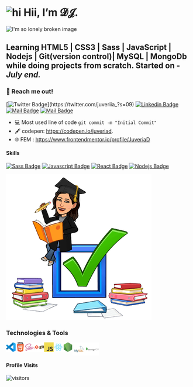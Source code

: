 # <img src="https://user-images.githubusercontent.com/1303154/88677602-1635ba80-d120-11ea-84d8-d263ba5fc3c0.gif" width="28px" alt="hi"> Hii, I’m 𝓓𝓙.

![I'm so lonely broken image](https://media2.giphy.com/media/jMP2QCz8VUFnN3HeiW/giphy.gif?cid=790b761117a24b6bd874b4e06dc6264f379d7708e71183fc&rid=giphy.gif&ct=g)

## Learning <b>HTML5 | CSS3 | Sass | JavaScript | Nodejs | Git(version control)| MySQL | MongoDb</b> while doing projects from scratch. Started on - <i> July end.</i>

### 📌 Reach me out!

[![Twitter Badge](https://img.shields.io/badge/-Twitter-1ca0f1?style=flat&labelColor=55b8e6&logo=twitter&logoColor=white&link=https://twitter.com/juveriia_)](https://twitter.com/juveriia_?s=09) [![Linkedin Badge](https://img.shields.io/badge/-LinkedIn-0e76a8?style=flat&labelColor=095070&logo=linkedin&logoColor=white)](https://www.linkedin.com/in/juveria-dalvi-89276321a) [![Mail Badge](https://img.shields.io/badge/-Instagram-9e3666?style=flat&labelColor=b3105c&logo=instagram&logoColor=white)](https://instagram.com/juveriia._) [![Mail Badge](https://img.shields.io/badge/-Juveria_Dalvi-d6d4d4?style=flat&labelColor=8c130d&logo=gmail&logoColor=white)](mailto:juveriadalvi4@gmail.com)

<!-- TODO: Add last video link -->

- :computer: Most used line of code `git commit -m "Initial Commit"`
- 🖋️ codepen: https://codepen.io/juveriad.
- 🌐 FEM : https://www.frontendmentor.io/profile/JuveriaD

#### Skills

[![Sass Badge](https://img.shields.io/badge/-Sass-e0438d?style=for-the-badge&labelColor=black&logo=Sass&logoColor=ed006f)](https://github.com/JuveriaD/Newbie-Challenges) [![Javascript Badge](https://img.shields.io/badge/-Javascript-F0DB4F?style=for-the-badge&labelColor=black&logo=javascript&logoColor=F0DB4F)](#) [![React Badge](https://img.shields.io/badge/-React-61DBFB?style=for-the-badge&labelColor=black&logo=react&logoColor=61DBFB)](#) [![Nodejs Badge](https://img.shields.io/badge/-Nodejs-3C873A?style=for-the-badge&labelColor=black&logo=node.js&logoColor=3C873A)](#)


<img src="images/Dj2.png" alt="Graduate 2021" />
<!-- TODO: Make technologies links takes you to repositories -->

### Technologies & Tools

<img align="left" alt="Visual Studio Code" width="26px" src="https://raw.githubusercontent.com/github/explore/80688e429a7d4ef2fca1e82350fe8e3517d3494d/topics/visual-studio-code/visual-studio-code.png" />

<img align="left" alt="HTML5" width="26px" src="https://raw.githubusercontent.com/github/explore/80688e429a7d4ef2fca1e82350fe8e3517d3494d/topics/html/html.png" />

<img align="left" alt="Sass" width="26px" src="https://raw.githubusercontent.com/github/explore/80688e429a7d4ef2fca1e82350fe8e3517d3494d/topics/sass/sass.png" />

<img align="left" alt="Git" width="26px" src="https://raw.githubusercontent.com/github/explore/80688e429a7d4ef2fca1e82350fe8e3517d3494d/topics/git/git.png" />

<img align="left" alt="JavaScript" width="26px" src="https://raw.githubusercontent.com/github/explore/80688e429a7d4ef2fca1e82350fe8e3517d3494d/topics/javascript/javascript.png" />

<img align="left" alt="React" width="26px" src="https://raw.githubusercontent.com/github/explore/80688e429a7d4ef2fca1e82350fe8e3517d3494d/topics/react/react.png" />

<img align="left" alt="Node.js" width="26px" src="https://raw.githubusercontent.com/github/explore/80688e429a7d4ef2fca1e82350fe8e3517d3494d/topics/nodejs/nodejs.png" />

<img align="left" alt="MySQL" width="36px" src="https://raw.githubusercontent.com/github/explore/80688e429a7d4ef2fca1e82350fe8e3517d3494d/topics/mysql/mysql.png" />

<img align="left" alt="MongoDB" width="36px" src="https://raw.githubusercontent.com/github/explore/80688e429a7d4ef2fca1e82350fe8e3517d3494d/topics/mongodb/mongodb.png" />

<br />
<br />

#### Profile Visits

![visitors](https://visitor-badge.glitch.me/badge?page_id=JuveriaD.JuveriaD)
